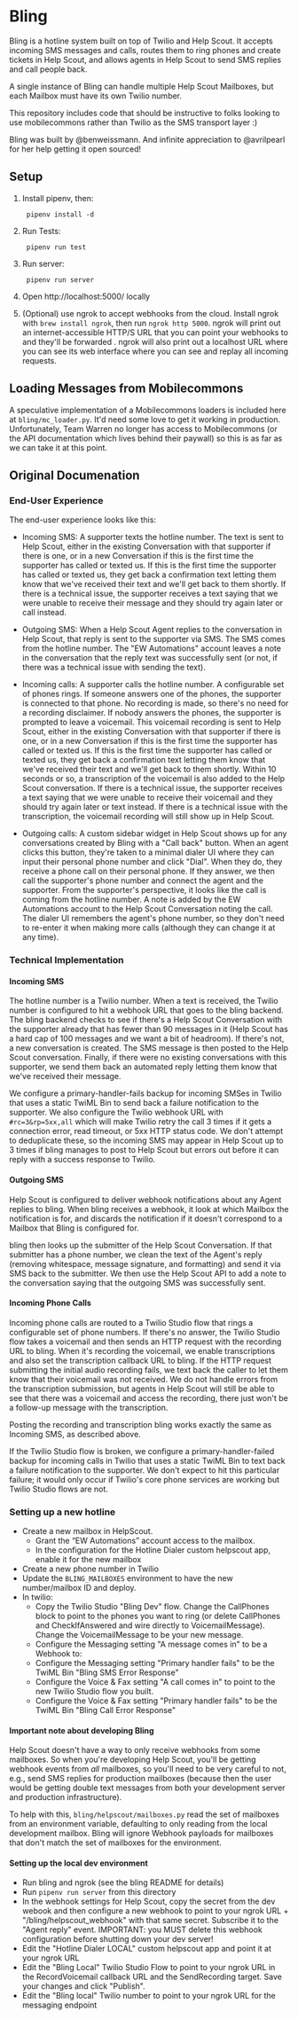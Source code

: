 # Bling

Bling is a hotline system built on top of Twilio and Help Scout. It accepts incoming SMS messages and calls, routes them to ring phones and create tickets in Help Scout, and allows agents in Help Scout to send SMS replies and call people back.

A single instance of Bling can handle multiple Help Scout Mailboxes, but each Mailbox must have its own Twilio number.

This repository includes code that should be instructive to folks looking to use mobilecommons rather than Twilio as the SMS transport layer :) 

Bling was built by @benweissmann. And infinite appreciation to @avrilpearl for her help getting it open sourced!

## Setup

1. Install pipenv, then:

        pipenv install -d

2. Run Tests:

        pipenv run test

3. Run server:

        pipenv run server

4. Open http://localhost:5000/ locally

5. (Optional) use ngrok to accept webhooks from the cloud. Install ngrok with `brew install ngrok`, then run `ngrok http 5000`. ngrok will print out an internet-accessible HTTP/S URL that you can point your webhooks to and they'll be forwarded . ngrok will also print out a localhost URL where you can see its web interface where you can see and replay all incoming requests.

## Loading Messages from Mobilecommons

A speculative implementation of a Mobilecommons loaders is included here at `bling/mc_loader.py`.  It'd need some love to get it working in production. Unfortunately, Team Warren no longer has access to Mobilecommons (or the API documentation which lives behind their paywall) so this is as far as we can take it at this point. 

## Original Documenation

### End-User Experience

The end-user experience looks like this:

- Incoming SMS: A supporter texts the hotline number. The text is sent to Help Scout, either in the existing Conversation with that supporter if there is one, or in a new Conversation if this is the first time the supporter has called or texted us. If this is the first time the supporter has called or texted us, they get back a confirmation text letting them know that we've received their text and we'll get back to them shortly. If there is a technical issue, the supporter receives a text saying that we were unable to receive their message and they should try again later or call instead.

- Outgoing SMS: When a Help Scout Agent replies to the conversation in Help Scout, that reply is sent to the supporter via SMS. The SMS comes from the hotline number. The "EW Automations" account leaves a note in the conversation that the reply text was successfully sent (or not, if there was a technical issue with sending the text).

- Incoming calls: A supporter calls the hotline number. A configurable set of phones rings. If someone answers one of the phones, the supporter is connected to that phone. No recording is made, so there's no need for a recording disclaimer. If nobody answers the phones, the supporter is prompted to leave a voicemail. This voicemail recording is sent to Help Scout, either in the existing Conversation with that supporter if there is one, or in a new Conversation if this is the first time the supporter has called or texted us. If this is the first time the supporter has called or texted us, they get back a confirmation text letting them know that we've received their text and we'll get back to them shortly. Within 10 seconds or so, a transcription of the voicemail is also added to the Help Scout conversation. If there is a technical issue, the supporter receives a text saying that we were unable to receive their voicemail and they should try again later or text instead. If there is a technical issue with the transcription, the voicemail recording will still show up in Help Scout.

- Outgoing calls: A custom sidebar widget in Help Scout shows up for any conversations created by Bling with a "Call back" button. When an agent clicks this button, they're taken to a minimal dialer UI where they can input their personal phone number and click "Dial". When they do, they receive a phone call on their personal phone. If they answer, we then call the supporter's phone number and connect the agent and the supporter. From the supporter's perspective, it looks like the call is coming from the hotline number. A note is added by the EW Automations account to the Help Scout Conversation noting the call. The dialer UI remembers the agent's phone number, so they don't need to re-enter it when making more calls (although they can change it at any time).

### Technical Implementation

#### Incoming SMS

The hotline number is a Twilio number. When a text is received, the Twilio number is configured to hit a webhook URL that goes to the bling backend. The bling backend checks to see if there's a Help Scout Conversation with the supporter already that has fewer than 90 messages in it (Help Scout has a hard cap of 100 messages and we want a bit of headroom). If there's not, a new conversation is created. The SMS message is then posted to the Help Scout conversation. Finally, if there were no existing conversations with this supporter, we send them back an automated reply letting them know that we've received their message.

We configure a primary-handler-fails backup for incoming SMSes in Twilio that uses a static TwiML Bin to send back a failure notification to the supporter. We also configure the Twilio webhook URL with `#rc=3&rp=5xx,all` which will make Twilio retry the call 3 times if it gets a connection error, read timeout, or 5xx HTTP status code. We don't attempt to deduplicate these, so the incoming SMS may appear in Help Scout up to 3 times if bling manages to post to Help Scout but errors out before it can reply with a success response to Twilio.

#### Outgoing SMS

Help Scout is configured to deliver webhook notifications about any Agent replies to bling. When bling receives a webhook, it look at which Mailbox the notification is for, and discards the notification if it doesn't correspond to a Mailbox that Bling is configured for.

bling then looks up the submitter of the Help Scout Conversation. If that submitter has a phone number, we clean the text of the Agent's reply (removing whitespace, message signature, and formatting) and send it via SMS back to the submitter. We then use the Help Scout API to add a note to the conversation saying that the outgoing SMS was successfully sent.

#### Incoming Phone Calls

Incoming phone calls are routed to a Twilio Studio flow that rings a configurable set of phone numbers. If there's no answer, the Twilio Studio flow takes a voicemail and then sends an HTTP request with the recording URL to bling. When it's recording the voicemail, we enable transcriptions and also set the transcription callback URL to bling. If the HTTP request submitting the initial audio recording fails, we text back the caller to let them know that their voicemail was not received. We do not handle errors from the transcription submission, but agents in Help Scout will still be able to see that there was a voicemail and access the recording, there just won't be a follow-up message with the transcription.

Posting the recording and transcription bling works exactly the same as Incoming SMS, as described above.

If the Twilio Studio flow is broken, we configure a primary-handler-failed backup for incoming calls in Twilio that uses a static TwiML Bin to text back a failure notification to the supporter. We don't expect to hit this particular failure; it would only occur if Twilio's core phone services are working but Twilio Studio flows are not.

### Setting up a new hotline

- Create a new mailbox in HelpScout.
    - Grant the “EW Automations” account access to the mailbox.
    - In the configuration for the Hotline Dialer custom helpscout app, enable it for the new mailbox
- Create a new phone number in Twilio
- Update the `BLING_MAILBOXES` environment to have the new number/mailbox ID and deploy.
-  In twilio:
    - Copy the Twilio Studio "Bling Dev" flow. Change the CallPhones block to point to the phones you want to ring (or delete CallPhones and CheckIfAnswered and wire directly to VoicemailMessage). Change the VoicemailMessage to be your new message.
    - Configure the Messaging setting "A message comes in" to be a Webhook to: <your endpoint>
    - Configure the Messaging setting "Primary handler fails" to be the TwiML Bin "Bling SMS Error Response"
    - Configure the Voice & Fax setting "A call comes in" to point to the new Twilio Studio flow you built.
    - Configure the Voice & Fax setting "Primary handler fails" to be the TwiML Bin "Bling Call Error Response"

#### Important note about developing Bling

Help Scout doesn't have a way to only receive webhooks from some mailboxes. So when you're
developing Help Scout, you'll be getting webhook events from *all* mailboxes, so you'll need to be very careful to not, e.g.,
send SMS replies for production mailboxes (because then the user would be getting double text messages from both your development
server and production infrastructure).

To help with this, `bling/helpscout/mailboxes.py` read the set of mailboxes from an environment variable, defaulting to only reading from the local development mailbox. Bling will ignore Webhook payloads for mailboxes that don't match the set of mailboxes for the environment.

#### Setting up the local dev environment

- Run bling and ngrok (see the bling README for details)
- Run `pipenv run server` from this directory
- In the webhook settings for Help Scout, copy the secret from the dev webook and then configure a new webhook to point to your ngrok URL + "/bling/helpscout_webhook" with that same secret. Subscribe it to the "Agent reply" event. IMPORTANT: you MUST delete this webhook configuration before shutting down your dev server!
- Edit the "Hotline Dialer LOCAL" custom helpscout app and point it at your ngrok URL
- Edit the "Bling Local" Twilio Studio Flow to point to your ngrok URL in the RecordVoicemail callback URL and the SendRecording target. Save your changes and click "Publish".
- Edit the "Bling local" Twilio number to point to your ngrok URL for the messaging endpoint
